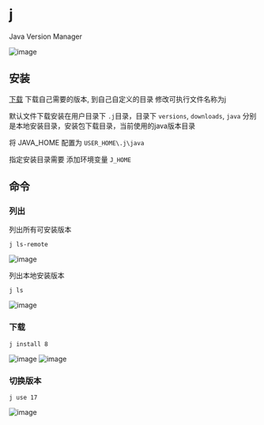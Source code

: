 # j
Java Version  Manager

![image](https://user-images.githubusercontent.com/56473277/228444767-6cc15881-69a6-4ed1-8b30-f7c19413fde0.png)


## 安装
  [下载](https://github.com/forget-the-bright/j/releases) 下载自己需要的版本, 到自己自定义的目录 修改可执行文件名称为j
  
  默认文件下载安装在用户目录下 ```.j```目录，目录下  ```versions```, ```downloads```, ```java```  分别是本地安装目录，安装包下载目录，当前使用的java版本目录 

  将 JAVA_HOME 配置为 ```USER_HOME\.j\java```  

  指定安装目录需要 添加环境变量 ```J_HOME```
## 命令

### 列出

列出所有可安装版本
```
j ls-remote
```
![image](https://user-images.githubusercontent.com/56473277/228444893-1ae5779e-74a2-4884-9c7d-09aa533d644e.png)

列出本地安装版本
```
j ls
```
![image](https://user-images.githubusercontent.com/56473277/228177030-defae4d2-77ba-4ded-9598-953330ac6cd8.png)

### 下载
```
j install 8
```
![image](https://user-images.githubusercontent.com/56473277/228178315-9491c998-c839-441f-8d5e-78578273f57c.png)
![image](https://user-images.githubusercontent.com/56473277/228178398-59382b04-ae1d-443a-9e20-ba41ab65ae7c.png)

### 切换版本
```
j use 17
```
![image](https://user-images.githubusercontent.com/56473277/228178562-509f752f-134e-4b44-b220-26ed7fc9b33c.png)




